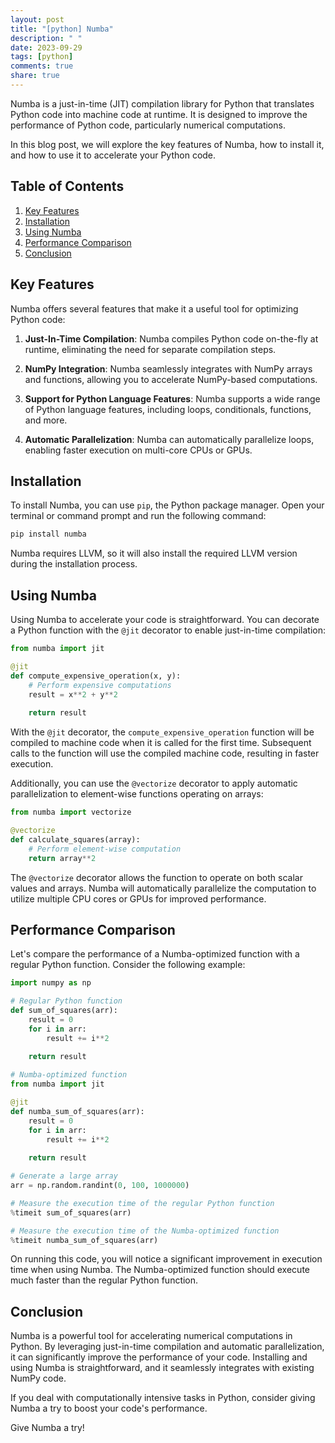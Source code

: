 ```yaml
---
layout: post
title: "[python] Numba"
description: " "
date: 2023-09-29
tags: [python]
comments: true
share: true
---
```


Numba is a just-in-time (JIT) compilation library for Python that translates Python code into machine code at runtime. It is designed to improve the performance of Python code, particularly numerical computations.

In this blog post, we will explore the key features of Numba, how to install it, and how to use it to accelerate your Python code.

## Table of Contents
1. [Key Features](#key-features)
2. [Installation](#installation)
3. [Using Numba](#using-numba)
4. [Performance Comparison](#performance-comparison)
5. [Conclusion](#conclusion)

## Key Features<a name="key-features"></a>

Numba offers several features that make it a useful tool for optimizing Python code:

1. **Just-In-Time Compilation**: Numba compiles Python code on-the-fly at runtime, eliminating the need for separate compilation steps.

2. **NumPy Integration**: Numba seamlessly integrates with NumPy arrays and functions, allowing you to accelerate NumPy-based computations.

3. **Support for Python Language Features**: Numba supports a wide range of Python language features, including loops, conditionals, functions, and more.

4. **Automatic Parallelization**: Numba can automatically parallelize loops, enabling faster execution on multi-core CPUs or GPUs.

## Installation<a name="installation"></a>

To install Numba, you can use `pip`, the Python package manager. Open your terminal or command prompt and run the following command:

```bash
pip install numba
```

Numba requires LLVM, so it will also install the required LLVM version during the installation process.

## Using Numba<a name="using-numba"></a>

Using Numba to accelerate your code is straightforward. You can decorate a Python function with the `@jit` decorator to enable just-in-time compilation:

```python
from numba import jit

@jit
def compute_expensive_operation(x, y):
    # Perform expensive computations
    result = x**2 + y**2
    
    return result
```

With the `@jit` decorator, the `compute_expensive_operation` function will be compiled to machine code when it is called for the first time. Subsequent calls to the function will use the compiled machine code, resulting in faster execution.

Additionally, you can use the `@vectorize` decorator to apply automatic parallelization to element-wise functions operating on arrays:

```python
from numba import vectorize

@vectorize
def calculate_squares(array):
    # Perform element-wise computation
    return array**2
```

The `@vectorize` decorator allows the function to operate on both scalar values and arrays. Numba will automatically parallelize the computation to utilize multiple CPU cores or GPUs for improved performance.

## Performance Comparison<a name="performance-comparison"></a>

Let's compare the performance of a Numba-optimized function with a regular Python function. Consider the following example:

```python
import numpy as np

# Regular Python function
def sum_of_squares(arr):
    result = 0
    for i in arr:
        result += i**2
    
    return result

# Numba-optimized function
from numba import jit

@jit
def numba_sum_of_squares(arr):
    result = 0
    for i in arr:
        result += i**2
    
    return result

# Generate a large array
arr = np.random.randint(0, 100, 1000000)

# Measure the execution time of the regular Python function
%timeit sum_of_squares(arr)

# Measure the execution time of the Numba-optimized function
%timeit numba_sum_of_squares(arr)
```

On running this code, you will notice a significant improvement in execution time when using Numba. The Numba-optimized function should execute much faster than the regular Python function.

## Conclusion<a name="conclusion"></a>

Numba is a powerful tool for accelerating numerical computations in Python. By leveraging just-in-time compilation and automatic parallelization, it can significantly improve the performance of your code. Installing and using Numba is straightforward, and it seamlessly integrates with existing NumPy code.

If you deal with computationally intensive tasks in Python, consider giving Numba a try to boost your code's performance.

Give Numba a try!